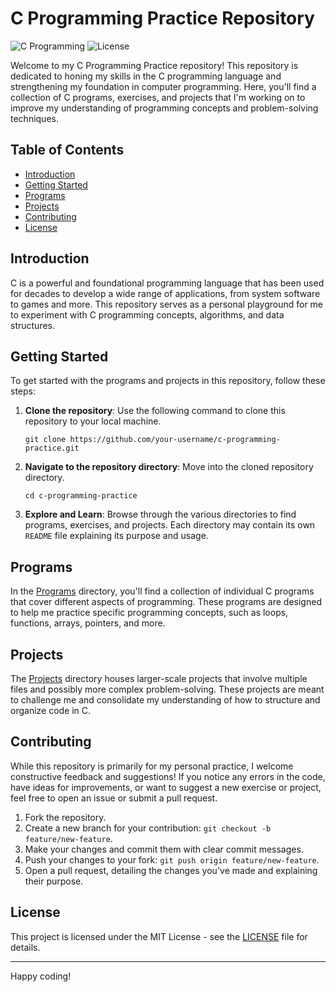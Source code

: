 # C Programming Practice Repository

![C Programming](https://img.shields.io/badge/language-C-blue)
![License](https://img.shields.io/badge/license-MIT-green)

Welcome to my C Programming Practice repository! This repository is dedicated to honing my skills in the C programming language and strengthening my foundation in computer programming. Here, you'll find a collection of C programs, exercises, and projects that I'm working on to improve my understanding of programming concepts and problem-solving techniques.

## Table of Contents

- [Introduction](#introduction)
- [Getting Started](#getting-started)
- [Programs](#programs)
- [Projects](#projects)
- [Contributing](#contributing)
- [License](#license)

## Introduction

C is a powerful and foundational programming language that has been used for decades to develop a wide range of applications, from system software to games and more. This repository serves as a personal playground for me to experiment with C programming concepts, algorithms, and data structures.

## Getting Started

To get started with the programs and projects in this repository, follow these steps:

1. **Clone the repository**: Use the following command to clone this repository to your local machine.
   
   ```
   git clone https://github.com/your-username/c-programming-practice.git
   ```

2. **Navigate to the repository directory**: Move into the cloned repository directory.

   ```
   cd c-programming-practice
   ```

3. **Explore and Learn**: Browse through the various directories to find programs, exercises, and projects. Each directory may contain its own `README` file explaining its purpose and usage.

## Programs

In the [Programs](/programs) directory, you'll find a collection of individual C programs that cover different aspects of programming. These programs are designed to help me practice specific programming concepts, such as loops, functions, arrays, pointers, and more.

## Projects

The [Projects](/projects) directory houses larger-scale projects that involve multiple files and possibly more complex problem-solving. These projects are meant to challenge me and consolidate my understanding of how to structure and organize code in C.

## Contributing

While this repository is primarily for my personal practice, I welcome constructive feedback and suggestions! If you notice any errors in the code, have ideas for improvements, or want to suggest a new exercise or project, feel free to open an issue or submit a pull request.

1. Fork the repository.
2. Create a new branch for your contribution: `git checkout -b feature/new-feature`.
3. Make your changes and commit them with clear commit messages.
4. Push your changes to your fork: `git push origin feature/new-feature`.
5. Open a pull request, detailing the changes you've made and explaining their purpose.

## License

This project is licensed under the MIT License - see the [LICENSE](/LICENSE) file for details.

---

Happy coding!


